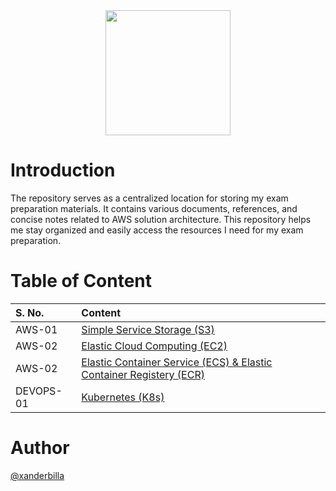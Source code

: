 <center>
<img src='https://i.pinimg.com/originals/4a/41/7d/4a417d1f8cab870d4e93498ae1ae2d21.png' height=200/>
</center>

# Introduction

The repository serves as a centralized location for storing my exam preparation materials. It contains various documents, references, and concise notes related to AWS solution architecture. This repository helps me stay organized and easily access the resources I need for my exam preparation.

# Table of Content

|S. No.  | Content    | 
|:-------| :----------- | 
| AWS-01 | [Simple Service Storage (S3)](https://github.com/xanderbilla/ExamPrep-AWS/blob/main/__Docs/S3/Index.md)|
| AWS-02 | [Elastic Cloud Computing (EC2)](https://github.com/xanderbilla/ExamPrep-AWS/blob/main/__Docs/EC2/index.md)|
| AWS-02 | [Elastic Container Service (ECS) & Elastic Container Registery (ECR)](https://github.com/xanderbilla/ExamPrep-AWS/blob/main/__Docs/ECS-ECR/Index.md)|
|DEVOPS-01| [Kubernetes (K8s)](https://github.com/xanderbilla/ExamPrep-AWS/blob/main/__Docs/K8s/index.md)|

# Author

[@xanderbilla](https://github.com/xanderbilla)
